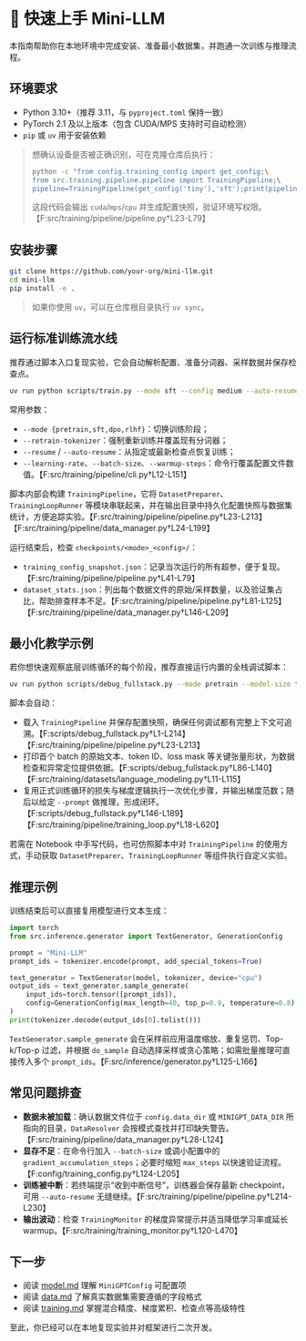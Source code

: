 # 🚀 快速上手 Mini-LLM

本指南帮助你在本地环境中完成安装、准备最小数据集，并跑通一次训练与推理流程。

## 环境要求
- Python 3.10+（推荐 3.11，与 `pyproject.toml` 保持一致）
- PyTorch 2.1 及以上版本（包含 CUDA/MPS 支持时可自动检测）
- `pip` 或 `uv` 用于安装依赖

> 想确认设备是否被正确识别，可在克隆仓库后执行：
> ```bash
> python -c "from config.training_config import get_config;\
> from src.training.pipeline.pipeline import TrainingPipeline;\
> pipeline=TrainingPipeline(get_config('tiny'),'sft');print(pipeline.device)"
> ```
> 这段代码会输出 `cuda`/`mps`/`cpu` 并生成配置快照，验证环境写权限。【F:src/training/pipeline/pipeline.py†L23-L79】

## 安装步骤
```bash
git clone https://github.com/your-org/mini-llm.git
cd mini-llm
pip install -e .
```
> 如果你使用 `uv`，可以在仓库根目录执行 `uv sync`。

## 运行标准训练流水线
推荐通过脚本入口复现实验，它会自动解析配置、准备分词器、采样数据并保存检查点。

```bash
uv run python scripts/train.py --mode sft --config medium --auto-resume
```

常用参数：

- `--mode {pretrain,sft,dpo,rlhf}`：切换训练阶段；
- `--retrain-tokenizer`：强制重新训练并覆盖现有分词器；
- `--resume` / `--auto-resume`：从指定或最新检查点恢复训练；
- `--learning-rate`、`--batch-size`、`--warmup-steps`：命令行覆盖配置文件数值。【F:src/training/pipeline/cli.py†L12-L151】

脚本内部会构建 `TrainingPipeline`，它将 `DatasetPreparer`、`TrainingLoopRunner` 等模块串联起来，并在输出目录中持久化配置快照与数据集统计，方便追踪实验。【F:src/training/pipeline/pipeline.py†L23-L213】【F:src/training/pipeline/data_manager.py†L24-L199】

运行结束后，检查 `checkpoints/<mode>_<config>/`：

- `training_config_snapshot.json`：记录当次运行的所有超参，便于复现。【F:src/training/pipeline/pipeline.py†L41-L79】
- `dataset_stats.json`：列出每个数据文件的原始/采样数量，以及验证集占比，帮助排查样本不足。【F:src/training/pipeline/pipeline.py†L81-L125】【F:src/training/pipeline/data_manager.py†L146-L209】

## 最小化教学示例
若你想快速观察底层训练循环的每个阶段，推荐直接运行内置的全栈调试脚本：

```bash
uv run python scripts/debug_fullstack.py --mode pretrain --model-size tiny --prompt "你好，MiniGPT！"
```

脚本会自动：

- 载入 `TrainingPipeline` 并保存配置快照，确保任何调试都有完整上下文可追溯。【F:scripts/debug_fullstack.py†L1-L214】【F:src/training/pipeline/pipeline.py†L23-L213】
- 打印首个 batch 的原始文本、token ID、loss mask 等关键张量形状，为数据检查和异常定位提供依据。【F:scripts/debug_fullstack.py†L86-L140】【F:src/training/datasets/language_modeling.py†L11-L115】
- 复用正式训练循环的损失与梯度逻辑执行一次优化步骤，并输出梯度范数；随后以给定 `--prompt` 做推理，形成闭环。【F:scripts/debug_fullstack.py†L146-L189】【F:src/training/pipeline/training_loop.py†L18-L620】

若需在 Notebook 中手写代码，也可仿照脚本中对 `TrainingPipeline` 的使用方式，手动获取 `DatasetPreparer`、`TrainingLoopRunner` 等组件执行自定义实验。

## 推理示例
训练结束后可以直接复用模型进行文本生成：

```python
import torch
from src.inference.generator import TextGenerator, GenerationConfig

prompt = "Mini-LLM"
prompt_ids = tokenizer.encode(prompt, add_special_tokens=True)

text_generator = TextGenerator(model, tokenizer, device="cpu")
output_ids = text_generator.sample_generate(
    input_ids=torch.tensor([prompt_ids]),
    config=GenerationConfig(max_length=40, top_p=0.9, temperature=0.8)
)
print(tokenizer.decode(output_ids[0].tolist()))
```

`TextGenerator.sample_generate` 会在采样前应用温度缩放、重复惩罚、Top-k/Top-p 过滤，并根据 `do_sample` 自动选择采样或贪心策略；如需批量推理可直接传入多个 `prompt_ids`。【F:src/inference/generator.py†L125-L166】

## 常见问题排查

- **数据未被加载**：确认数据文件位于 `config.data_dir` 或 `MINIGPT_DATA_DIR` 所指向的目录，`DataResolver` 会按模式查找并打印缺失警告。【F:src/training/pipeline/data_manager.py†L28-L124】
- **显存不足**：在命令行加入 `--batch-size` 或调小配置中的 `gradient_accumulation_steps`；必要时缩短 `max_steps` 以快速验证流程。【F:config/training_config.py†L124-L205】
- **训练被中断**：若终端提示“收到中断信号”，训练器会保存最新 checkpoint，可用 `--auto-resume` 无缝继续。【F:src/training/pipeline/pipeline.py†L214-L230】
- **输出波动**：检查 `TrainingMonitor` 的梯度异常提示并适当降低学习率或延长 warmup。【F:src/training/training_monitor.py†L120-L470】

## 下一步
- 阅读 [model.md](model.md) 理解 `MiniGPTConfig` 可配置项
- 阅读 [data.md](data.md) 了解真实数据集需要遵循的字段格式
- 阅读 [training.md](training.md) 掌握混合精度、梯度累积、检查点等高级特性

至此，你已经可以在本地复现实验并对框架进行二次开发。

